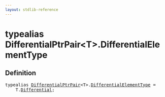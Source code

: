 ```yaml
---
layout: stdlib-reference
---
```


# typealias DifferentialPtrPair\<T\>\.DifferentialElementType

## Definition

<pre>
<span class='code_keyword'>typealias</span> <a href="/stdlib-reference/types/DifferentialPtrPair/index" class="code_type">DifferentialPtrPair</a>&lt;T&gt;.<a href="/stdlib-reference/types/DifferentialPtrPair/DifferentialElementType" class="code_type">DifferentialElementType</a> = 
    T.<a href="/stdlib-reference/types/DifferentialPtrPair/Differential" class="code_type">Differential</a>;
</pre>

